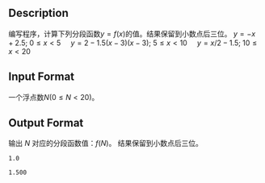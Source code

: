 ## Description

编写程序，计算下列分段函数$y=f(x)$的值。结果保留到小数点后三位。
$y=-x+2.5;$   $0≤x<5$      
$y=2-1.5(x-3)(x-3);$ $5≤x<10$      
$y={x}/{2}-1.5;$ $10≤x<20$ 

## Input Format

 一个浮点数$N(0 ≤ N < 20)$。 

## Output Format

输出 $N$ 对应的分段函数值：$f(N)$。
结果保留到小数点后三位。 

```input1
1.0

```
```output1
1.500

```